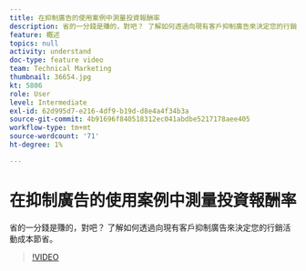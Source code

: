 ```yaml
---
title: 在抑制廣告的使用案例中測量投資報酬率
description: 省的一分錢是賺的，對吧？ 了解如何透過向現有客戶抑制廣告來決定您的行銷活動成本節省。
feature: 概述
topics: null
activity: understand
doc-type: feature video
team: Technical Marketing
thumbnail: 36654.jpg
kt: 5806
role: User
level: Intermediate
exl-id: 62d995d7-e216-4df9-b19d-d8e4a4f34b3a
source-git-commit: 4b91696f840518312ec041abdbe5217178aee405
workflow-type: tm+mt
source-wordcount: '71'
ht-degree: 1%

---
```


# 在抑制廣告的使用案例中測量投資報酬率

省的一分錢是賺的，對吧？ 了解如何透過向現有客戶抑制廣告來決定您的行銷活動成本節省。

>[!VIDEO](https://video.tv.adobe.com/v/36654/?quality=12&learn=on)
